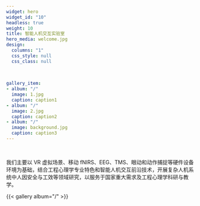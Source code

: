 ```yaml
---
widget: hero
widget_id: "10"
headless: true
weight: 10
title: 智能人机交互实验室
hero_media: welcome.jpg
design:
  columns: "1"
  css_style: null
  css_class: null
  
  
  
gallery_item:
- album: "/"
  image: 1.jpg
  caption: caption1
- album: "/"
  image: 2.jpg
  caption: caption2
- album: "/"
  image: background.jpg
  caption: caption3
---
```


<br>
<html>
<body>

<p>我们主要以 VR 虚拟场景、移动 fNIRS、EEG、TMS、眼动和动作捕捉等硬件设备环境为基础，结合工程心理学专业特色和智能人机交互前沿技术，开展复杂人机系统中人因安全与工效等领域研究，以服务于国家重大需求及工程心理学科研与教学。</p>

{{< gallery album="/" >}}

</body>
</html>
